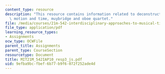 ```yaml
---
content_type: resource
description: "This resource contains information related to deconstruction\u201D of\
  \ motion and time, muybridge and oboe quartet."
file: /media/courses/21m-542-interdisciplinary-approaches-to-musical-time-january-iap-2010/9efba9bcfbef6b77b9f6072f252ade4d_MIT21M_542IAP10_resp3_js.pdf
file_type: application/pdf
learning_resource_types:
- Assignments
ocw_type: OCWFile
parent_title: Assignments
parent_type: CourseSection
resourcetype: Document
title: MIT21M_542IAP10_resp3_js.pdf
uid: 9efba9bc-fbef-6b77-b9f6-072f252ade4d
---
```

